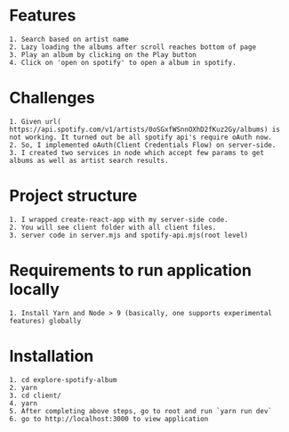 #   Features
    1. Search based on artist name
    2. Lazy loading the albums after scroll reaches bottom of page
    3. Play an album by clicking on the Play button
    4. Click on 'open on spotify' to open a album in spotify.

#   Challenges
    1. Given url( https://api.spotify.com/v1/artists/0oSGxfWSnnOXhD2fKuz2Gy/albums) is not working. It turned out be all spotify api's require oAuth now.
    2. So, I implemented oAuth(Client Credentials Flow) on server-side.
    3. I created two services in node which accept few params to get albums as well as artist search results.

#   Project structure
    1. I wrapped create-react-app with my server-side code. 
    2. You will see client folder with all client files.
    3. server code in server.mjs and spotify-api.mjs(root level)

#   Requirements to run application locally
    1. Install Yarn and Node > 9 (basically, one supports experimental features) globally

#   Installation
    1. cd explore-spotify-album
    2. yarn
    3. cd client/
    4. yarn
    5. After completing above steps, go to root and run `yarn run dev`
    6. go to http://localhost:3000 to view application

    

    